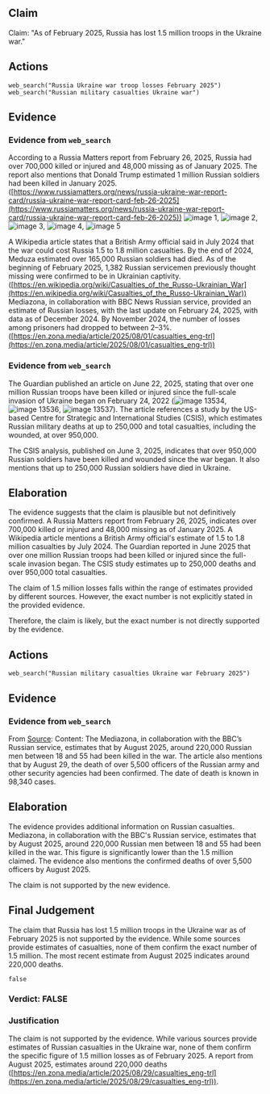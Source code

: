 ## Claim
Claim: "As of February 2025, Russia has lost 1.5 million troops in the Ukraine war."

## Actions
```
web_search("Russia Ukraine war troop losses February 2025")
web_search("Russian military casualties Ukraine war")
```

## Evidence
### Evidence from `web_search`
According to a Russia Matters report from February 26, 2025, Russia had over 700,000 killed or injured and 48,000 missing as of January 2025. The report also mentions that Donald Trump estimated 1 million Russian soldiers had been killed in January 2025. ([https://www.russiamatters.org/news/russia-ukraine-war-report-card/russia-ukraine-war-report-card-feb-26-2025](https://www.russiamatters.org/news/russia-ukraine-war-report-card/russia-ukraine-war-report-card-feb-26-2025)) ![image 1](media/0.jpg), ![image 2](media/3.jpg), ![image 3](media/4.jpg), ![image 4](media/5.jpg), ![image 5](media/6.jpg)

A Wikipedia article states that a British Army official said in July 2024 that the war could cost Russia 1.5 to 1.8 million casualties. By the end of 2024, Meduza estimated over 165,000 Russian soldiers had died. As of the beginning of February 2025, 1,382 Russian servicemen previously thought missing were confirmed to be in Ukrainian captivity. ([https://en.wikipedia.org/wiki/Casualties_of_the_Russo-Ukrainian_War](https://en.wikipedia.org/wiki/Casualties_of_the_Russo-Ukrainian_War)) Mediazona, in collaboration with BBC News Russian service, provided an estimate of Russian losses, with the last update on February 24, 2025, with data as of December 2024. By November 2024, the number of losses among prisoners had dropped to between 2–3%. ([https://en.zona.media/article/2025/08/01/casualties_eng-trl](https://en.zona.media/article/2025/08/01/casualties_eng-trl))


### Evidence from `web_search`
The Guardian published an article on June 22, 2025, stating that over one million Russian troops have been killed or injured since the full-scale invasion of Ukraine began on February 24, 2022 (![image 13534](media/2025-08-31_19-01-1756666884-084114.jpg), ![image 13536](media/2025-08-31_19-01-1756666885-450362.jpg), ![image 13537](media/2025-08-31_19-01-1756666885-734309.jpg)). The article references a study by the US-based Centre for Strategic and International Studies (CSIS), which estimates Russian military deaths at up to 250,000 and total casualties, including the wounded, at over 950,000.

The CSIS analysis, published on June 3, 2025, indicates that over 950,000 Russian soldiers have been killed and wounded since the war began. It also mentions that up to 250,000 Russian soldiers have died in Ukraine.


## Elaboration
The evidence suggests that the claim is plausible but not definitively confirmed. A Russia Matters report from February 26, 2025, indicates over 700,000 killed or injured and 48,000 missing as of January 2025. A Wikipedia article mentions a British Army official's estimate of 1.5 to 1.8 million casualties by July 2024. The Guardian reported in June 2025 that over one million Russian troops had been killed or injured since the full-scale invasion began. The CSIS study estimates up to 250,000 deaths and over 950,000 total casualties.

The claim of 1.5 million losses falls within the range of estimates provided by different sources. However, the exact number is not explicitly stated in the provided evidence.

Therefore, the claim is likely, but the exact number is not directly supported by the evidence.


## Actions
```
web_search("Russian military casualties Ukraine war February 2025")
```

## Evidence
### Evidence from `web_search`
From [Source](https://en.zona.media/article/2025/08/29/casualties_eng-trl): 
Content: The Mediazona, in collaboration with the BBC’s Russian service, estimates that by August 2025, around 220,000 Russian men between 18 and 55 had been killed in the war. The article also mentions that by August 29, the death of over 5,500 officers of the Russian army and other security agencies had been confirmed. The date of death is known in 98,340 cases.


## Elaboration
The evidence provides additional information on Russian casualties. Mediazona, in collaboration with the BBC's Russian service, estimates that by August 2025, around 220,000 Russian men between 18 and 55 had been killed in the war. This figure is significantly lower than the 1.5 million claimed. The evidence also mentions the confirmed deaths of over 5,500 officers by August 2025.

The claim is not supported by the new evidence.


## Final Judgement
The claim that Russia has lost 1.5 million troops in the Ukraine war as of February 2025 is not supported by the evidence. While some sources provide estimates of casualties, none of them confirm the exact number of 1.5 million. The most recent estimate from August 2025 indicates around 220,000 deaths.

`false`

### Verdict: FALSE

### Justification
The claim is not supported by the evidence. While various sources provide estimates of Russian casualties in the Ukraine war, none of them confirm the specific figure of 1.5 million losses as of February 2025. A report from August 2025, estimates around 220,000 deaths ([https://en.zona.media/article/2025/08/29/casualties_eng-trl](https://en.zona.media/article/2025/08/29/casualties_eng-trl)).
